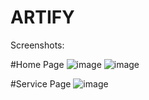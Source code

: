 # ARTIFY

Screenshots: 

#Home Page
![image](https://github.com/Anish-Mayekar/ARTIFY/assets/121448159/afb7a2d9-89ef-44e1-a562-287a259fbf5c)
![image](https://github.com/Anish-Mayekar/ARTIFY/assets/121448159/cd3d2e54-6699-4e17-86a4-ef8aabdfded5)


#Service Page
![image](https://github.com/Anish-Mayekar/ARTIFY/assets/121448159/a5759e56-a6b1-4240-abca-84e12495a34d)
